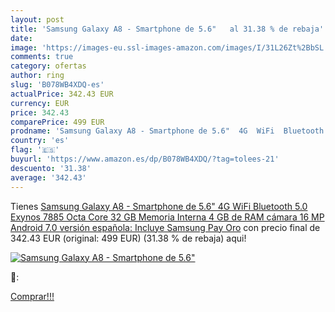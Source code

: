 ```yaml
---
layout: post
title: 'Samsung Galaxy A8 - Smartphone de 5.6"   al 31.38 % de rebaja'
date: 
image: 'https://images-eu.ssl-images-amazon.com/images/I/31L26Zt%2BbSL._SL200_.jpg'
comments: true
category: ofertas
author: ring
slug: 'B078WB4XDQ-es'
actualPrice: 342.43 EUR
currency: EUR
price: 342.43
comparePrice: 499 EUR
prodname: 'Samsung Galaxy A8 - Smartphone de 5.6"  4G  WiFi  Bluetooth 5.0  Exynos 7885 Octa Core  32 GB Memoria Interna  4 GB de RAM  cámara 16 MP  Android 7.0  versión española: Incluye Samsung Pay  Oro'
country: 'es'
flag: '🇪🇸'
buyurl: 'https://www.amazon.es/dp/B078WB4XDQ/?tag=tolees-21'
descuento: '31.38'
average: '342.43'
---
```


Tienes [Samsung Galaxy A8 - Smartphone de 5.6"  4G  WiFi  Bluetooth 5.0  Exynos 7885 Octa Core  32 GB Memoria Interna  4 GB de RAM  cámara 16 MP  Android 7.0  versión española: Incluye Samsung Pay  Oro](https://www.amazon.es/dp/B078WB4XDQ/?tag=tolees-21) con precio final de  342.43 EUR (original: 499 EUR) (31.38 %  de rebaja) aqui!

[![Samsung Galaxy A8 - Smartphone de 5.6"  ](https://images-eu.ssl-images-amazon.com/images/I/31L26Zt%2BbSL._SL200_.jpg)](https://www.amazon.es/dp/B078WB4XDQ/?tag=tolees-21)

🔎:


[Comprar!!!](https://www.amazon.es/dp/B078WB4XDQ/?tag=tolees-21)
